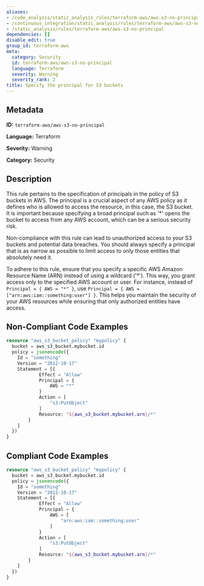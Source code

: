 ```yaml
---
aliases:
- /code_analysis/static_analysis_rules/terraform-aws/aws-s3-no-principal
- /continuous_integration/static_analysis/rules/terraform-aws/aws-s3-no-principal
- /static_analysis/rules/terraform-aws/aws-s3-no-principal
dependencies: []
disable_edit: true
group_id: terraform-aws
meta:
  category: Security
  id: terraform-aws/aws-s3-no-principal
  language: Terraform
  severity: Warning
  severity_rank: 2
title: Specify the principal for S3 buckets
---
```

<!--  SOURCED FROM https://github.com/DataDog/datadog-static-analyzer-rule-docs -->


## Metadata
**ID:** `terraform-aws/aws-s3-no-principal`

**Language:** Terraform

**Severity:** Warning

**Category:** Security

## Description
This rule pertains to the specification of principals in the policy of S3 buckets in AWS. The principal is a crucial aspect of any AWS policy as it defines who is allowed to access the resource, in this case, the S3 bucket. It is important because specifying a broad principal such as '*' opens the bucket to access from any AWS account, which can be a serious security risk.

Non-compliance with this rule can lead to unauthorized access to your S3 buckets and potential data breaches. You should always specify a principal that is as narrow as possible to limit access to only those entities that absolutely need it. 

To adhere to this rule, ensure that you specify a specific AWS Amazon Resource Name (ARN) instead of using a wildcard ('*'). This way, you grant access only to the specified AWS account or user. For instance, instead of `Principal = { AWS = "*" }`, use `Principal = { AWS = ["arn:aws:iam::something:user"] }`. This helps you maintain the security of your AWS resources while ensuring that only authorized entities have access.

## Non-Compliant Code Examples
```terraform
resource "aws_s3_bucket_policy" "mypolicy" {
  bucket = aws_s3_bucket.mybucket.id
  policy = jsonencode({
    Id = "something"
    Version = "2012-10-17"
    Statement = [{
            Effect = "Allow"
            Principal = {
                AWS = "*"
            }
            Action = [
                "s3:PutObject"
            ]
            Resource: "${aws_s3_bucket.mybucket.arn}/*"
        }
    ]
  })
}
```

## Compliant Code Examples
```terraform
resource "aws_s3_bucket_policy" "mypolicy" {
  bucket = aws_s3_bucket.mybucket.id
  policy = jsonencode({
    Id = "something"
    Version = "2012-10-17"
    Statement = [{
            Effect = "Allow"
            Principal = {
                AWS = [
                    "arn:aws:iam::something:user"
                ]
            }
            Action = [
                "s3:PutObject"
            ]
            Resource: "${aws_s3_bucket.mybucket.arn}/*"
        }
    ]
  })
}
```
